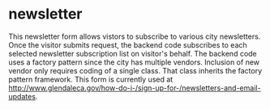 # newsletter
This newsletter form allows vistors to subscribe to various city newsletters. Once the visitor submits request, the backend code subscribes to each selected newsletter subscription list on visitor's behalf. The backend code uses a factory pattern since the city has multiple vendors. Inclusion of new vendor only requires coding of a single class. That class inherits the factory pattern framework. This form is currently used at  http://www.glendaleca.gov/how-do-i-/sign-up-for-/newsletters-and-email-updates.
